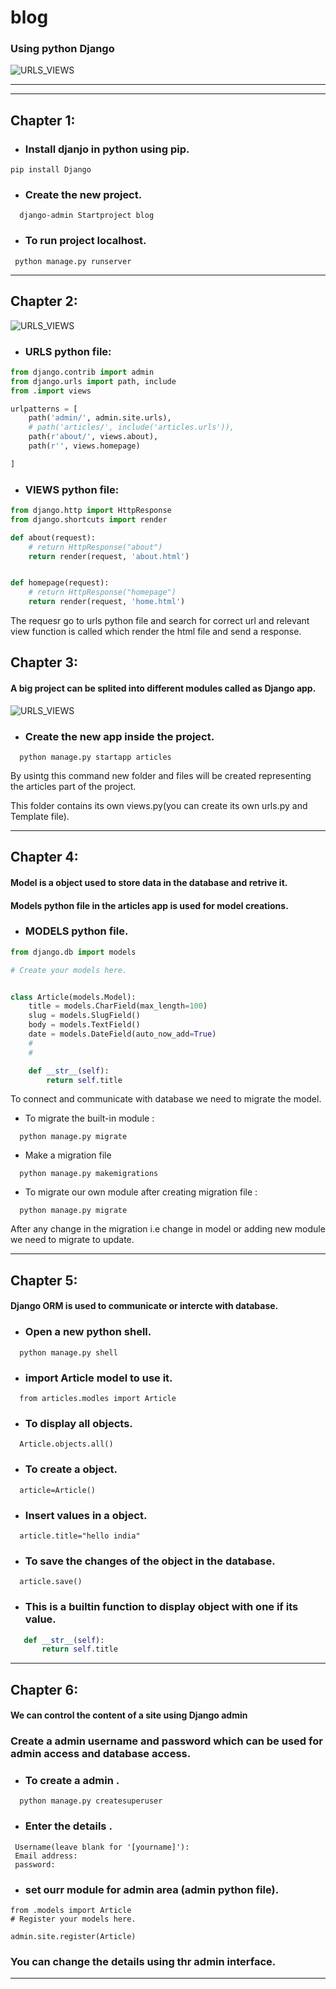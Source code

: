 # blog

### Using python Django

![URLS_VIEWS](./img/django0.png)

---

---

## Chapter 1:

- ### Install djanjo in python using pip.

```
pip install Django
```

- ### Create the new project.

```
  django-admin Startproject blog
```

- ### To run project localhost.

```
 python manage.py runserver
```

---

## Chapter 2:

![URLS_VIEWS](./img/django1.png)

- ### URLS python file:

```python
from django.contrib import admin
from django.urls import path, include
from .import views

urlpatterns = [
    path('admin/', admin.site.urls),
    # path('articles/', include('articles.urls')),
    path(r'about/', views.about),
    path(r'', views.homepage)

]
```

- ### VIEWS python file:

```python
from django.http import HttpResponse
from django.shortcuts import render

def about(request):
    # return HttpResponse("about")
    return render(request, 'about.html')


def homepage(request):
    # return HttpResponse("homepage")
    return render(request, 'home.html')
```

The requesr go to urls python file and search for correct url and relevant view function is called which render the html file and send a response.

## Chapter 3:

#### A big project can be splited into different modules called as Django app.

![URLS_VIEWS](./img/django2.png)

- ### Create the new app inside the project.

```
  python manage.py startapp articles
```

By usintg this command new folder and files will be created representing the articles part of the project.

This folder contains its own views.py(you can create its own urls.py and Template file).

---

## Chapter 4:

#### Model is a object used to store data in the database and retrive it.

#### Models python file in the articles app is used for model creations.

- ### MODELS python file.

```python
from django.db import models

# Create your models here.


class Article(models.Model):
    title = models.CharField(max_length=100)
    slug = models.SlugField()
    body = models.TextField()
    date = models.DateField(auto_now_add=True)
    #
    #

    def __str__(self):
        return self.title

```

To connect and communicate with database we need to migrate the model.

- To migrate the built-in module :

```
  python manage.py migrate
```

- Make a migration file

```
  python manage.py makemigrations
```

- To migrate our own module after creating migration file :

```
  python manage.py migrate
```

After any change in the migration i.e change in model or adding new module we need to migrate to update.

---

## Chapter 5:

#### Django ORM is used to communicate or intercte with database.

- ### Open a new python shell.

```
  python manage.py shell
```

- ### import Article model to use it.

```
  from articles.modles import Article
```

- ### To display all objects.

```
  Article.objects.all()
```

- ### To create a object.

```
  article=Article()
```

- ### Insert values in a object.

```
  article.title="hello india"
```

- ### To save the changes of the object in the database.

```
  article.save()
```

- ### This is a builtin function to display object with one if its value.

```python
   def __str__(self):
       return self.title
```

---

## Chapter 6:

#### We can control the content of a site using **Django admin**

### Create a admin username and password which can be used for admin access and database access.

- ### To create a admin .

```
  python manage.py createsuperuser
```

- ### Enter the details .

```
 Username(leave blank for '[yourname]'):
 Email address:
 password:
```

- ### set ourr module for admin area (admin python file).

```
from .models import Article
# Register your models here.

admin.site.register(Article)

```

### You can change the details using thr admin interface.

---
